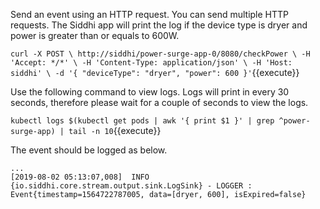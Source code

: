 Send an event using an HTTP request. You can send multiple HTTP requests. The Siddhi app will print the log if the device type is dryer and power is greater than or equals to 600W.

`
    curl -X POST \
    http://siddhi/power-surge-app-0/8080/checkPower \
    -H 'Accept: */*' \
    -H 'Content-Type: application/json' \
    -H 'Host: siddhi' \
    -d '{
    "deviceType": "dryer",
    "power": 600
    }'
`{{execute}}

Use the following command to view logs. Logs will print in every 30 seconds, therefore please wait for a couple of seconds to view the logs.

`kubectl logs $(kubectl get pods | awk '{ print $1 }' | grep ^power-surge-app) | tail -n 10`{{execute}}

The event should be logged as below.

```
...
[2019-08-02 05:13:07,008]  INFO {io.siddhi.core.stream.output.sink.LogSink} - LOGGER : Event{timestamp=1564722787005, data=[dryer, 600], isExpired=false}
```